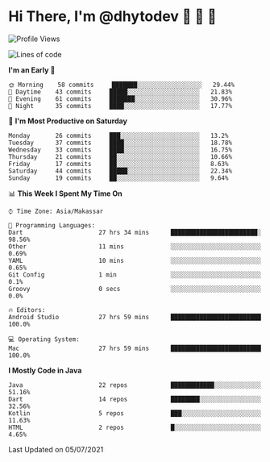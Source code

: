 # Hi There, I'm @dhytodev 👋 👋 👋

<!--
**DhytoDev/dhytodev** is a ✨ _special_ ✨ repository because its `README.md` (this file) appears on your GitHub profile.

Here are some ideas to get you started:

- 🔭 I’m currently working on ...
- 🌱 I’m currently learning ...
- 👯 I’m looking to collaborate on ...
- 🤔 I’m looking for help with ...
- 💬 Ask me about ...
- 📫 How to reach me: ...
- 😄 Pronouns: ...
- ⚡ Fun fact: ...
-->

<!--START_SECTION:waka-->
![Profile Views](http://img.shields.io/badge/Profile%20Views-7-blue)

![Lines of code](https://img.shields.io/badge/From%20Hello%20World%20I%27ve%20Written-276547%20lines%20of%20code-blue)

**I'm an Early 🐤** 

```text
🌞 Morning    58 commits     ███████░░░░░░░░░░░░░░░░░░   29.44% 
🌆 Daytime    43 commits     █████░░░░░░░░░░░░░░░░░░░░   21.83% 
🌃 Evening    61 commits     ███████░░░░░░░░░░░░░░░░░░   30.96% 
🌙 Night      35 commits     ████░░░░░░░░░░░░░░░░░░░░░   17.77%

```
📅 **I'm Most Productive on Saturday** 

```text
Monday       26 commits     ███░░░░░░░░░░░░░░░░░░░░░░   13.2% 
Tuesday      37 commits     ████░░░░░░░░░░░░░░░░░░░░░   18.78% 
Wednesday    33 commits     ████░░░░░░░░░░░░░░░░░░░░░   16.75% 
Thursday     21 commits     ██░░░░░░░░░░░░░░░░░░░░░░░   10.66% 
Friday       17 commits     ██░░░░░░░░░░░░░░░░░░░░░░░   8.63% 
Saturday     44 commits     █████░░░░░░░░░░░░░░░░░░░░   22.34% 
Sunday       19 commits     ██░░░░░░░░░░░░░░░░░░░░░░░   9.64%

```


📊 **This Week I Spent My Time On** 

```text
⌚︎ Time Zone: Asia/Makassar

💬 Programming Languages: 
Dart                     27 hrs 34 mins      ████████████████████████░   98.56% 
Other                    11 mins             ░░░░░░░░░░░░░░░░░░░░░░░░░   0.69% 
YAML                     10 mins             ░░░░░░░░░░░░░░░░░░░░░░░░░   0.65% 
Git Config               1 min               ░░░░░░░░░░░░░░░░░░░░░░░░░   0.1% 
Groovy                   0 secs              ░░░░░░░░░░░░░░░░░░░░░░░░░   0.0%

🔥 Editors: 
Android Studio           27 hrs 59 mins      █████████████████████████   100.0%

💻 Operating System: 
Mac                      27 hrs 59 mins      █████████████████████████   100.0%

```

**I Mostly Code in Java** 

```text
Java                     22 repos            ████████████░░░░░░░░░░░░░   51.16% 
Dart                     14 repos            ████████░░░░░░░░░░░░░░░░░   32.56% 
Kotlin                   5 repos             ███░░░░░░░░░░░░░░░░░░░░░░   11.63% 
HTML                     2 repos             █░░░░░░░░░░░░░░░░░░░░░░░░   4.65%

```



 Last Updated on 05/07/2021
<!--END_SECTION:waka-->
